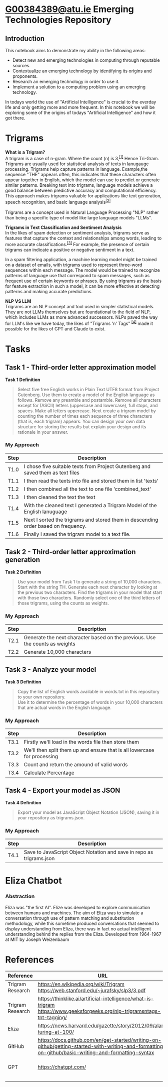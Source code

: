 # G00384389@atu.ie Emerging Technologies Repository

## Introduction
This notebook aims to demonstrate my ability in the following areas:<br>
- Detect new and emerging technologies in computing through reputable sources.<br>
- Contextualize an emerging technology by identifying its origins and proponents.<br>
- Research an emerging technology in order to use it.<br>
- Implement a solution to a computing problem using an emerging technology.<br>

In todays world the use of "Artificial Intelligence" is crucial to the everday life and only getting more and more frequent. In this notebook we will be exploring some of the origins of todays "Artificial Intelligence" and how it got there.

# Trigrams
**What is a Trigram?**<br>
A trigram is a case of n-gram. Where the count (n) is 3,</sup><sup>[[1]](#reference-1)</sup> Hence Tri-Gram. Trigrams are usually used for statistical analysis of texts in lanugauge processing. Trigrams help capture patterns in language. Example,the sequence "THE" appears often, this indicates that these characters often appear together in English, which the model can use to predict or generate similar patterns. Breaking text into trigrams, language models achieve a good balance between predictive accuracy and computational efficiency. This approach makes trigrams valuable for applications like text generation, speech recognition, and basic language analysis<sup>[[2]](#reference-2)</sup><br><br>
Trigrams are a concept used in Natural Language Processing "NLP" rather than being a specific type of model like large language models "LLMs".


**Trigrams in Text Classification and Sentiment Analysis**<br>
In the likes of spam detection or sentiment analysis, trigrams serve as features that capture the context and relationships among words, leading to more accurate classifications.<sup>[[3]](#reference-3)</sup> For example, the presence of certain trigrams can indicate a positive or negative sentiment in a text. 

In a spam filtering application, a machine learning model might be trained on a dataset of emails, with trigrams used to represent three-word sequences within each message. The model would be trained to recognize patterns of language use that correspond to spam messages, such as frequent use of certain keywords or phrases. By using trigrams as the basis for feature extraction in such a model, it can be more effective at detecting patterns and making accurate predictions.

**NLP VS LLM**<br>
Trigrams are an NLP concept and tool used in simpler statistical models. They are not LLMs themselves but are foundational to the field of NLP, which includes LLMs as more advanced successors. NLPs paved the way for LLM's like we have today, the likes of "Trigrams 'n' Tags" <sup>[[4]](#reference-4)</sup> made it possible for the likes of GPT and Claude to exist.


# Tasks
## Task 1 - Third-order letter approximation model
**Task 1 Definition**<br>
>Select five free English works in Plain Text UTF8 format from Project Gutenberg. Use them to create a model of the English language as follows. Remove any preamble and postamble. Remove all characters except for (ASCII) letters (uppercase and lowercase), full stops, and spaces. Make all letters uppercase.
>Next create a trigram model by counting the number of times each sequence of three characters (that is, each trigram) appears. You can design your own data structure for storing the results but explain your design and its rationale in your answer.

### My Approach
| Step     | Description     |
|--------------|--------------|
| T1.0 | I chose five suitable texts from Project Gutenberg and saved them as text files |
| T1.1 | I then read the texts into file and stored them in list 'texts' |
| T1.2 | I then combined all the text to one file 'combined_text'  |
| T1.3 | I then cleaned the text the text       
| T1.4 | With the cleaned text I generated a Trigram Model of the English lanuguage  |
| T1.5 | Next I sorted the trigrams and stored them in descending order based on frequency.   |
| T1.6 | Finally I saved the trigram model to a text file.  |


## Task 2 - Third-order letter approximation generation
**Task 2 Definition**<br>
>Use your model from Task 1 to generate a string of 10,000 characters. Start with the string TH.
>Generate each next character by looking at the previous two characters.
>Find the trigrams in your model that start with those two characters.
>Randomly select one of the third letters of those trigrams, using the counts as weights.

### My Approach
| Step     | Description     |
|--------------|--------------|
| T2.1 | Generate the next character based on the previous. Use the counts as weights |
| T2.2 | Generate 10,000 characters |


## Task 3 - Analyze your model
**Task 3 Definition**<br>
>Copy the list of English words available in words.txt in this repository to your own repository. <br>
>Use it to determine the percentage of words in your 10,000 characters that are actual words in the English language.

### My Approach
| Step     | Description     |
|--------------|--------------|
| T3.1 | Firstly we'll load in the words file then store them   |
| T3.2 | We'll then split them up and ensure that is all lowercase for processing |
| T3.3 | Count and return the amound of valid words |
| T3.4 | Calculate Percentage |   



## Task 4 - Export your model as JSON
**Task 4 Definition**<br>
>Export your model as JavaScript Object Notation (JSON), saving it in your repository as trigrams.json.

### My Approach
| Step     | Description     |
|--------------|--------------|
| T4.1 | Save to  JavaScript Object Notation and save in repo as trigrams.json   |



# Eliza Chatbot
### Abstraction
Eliza was "the first AI". Elize was developed to explore communication between humans and machines. The aim of Eliza was to simulate a conversation through use of pattern matching and substitution methodology, while this sometime produced conversations that seemed to display understanding from Eliza, there was in fact no actual intelligent understanding behind the replies from the Eliza. Developed from 1964-1967 at MIT by Joseph Weizenbaum 


# References
| Reference     | URL     | Usage | 
|--------------|-------|-------|
| Trigram Research | https://en.wikipedia.org/wiki/Trigram <br> https://web.stanford.edu/~jurafsky/slp3/3.pdf |[<a id="reference-1">1</a>]<br> [<a id="reference-2">2</a>]|
| Trigram Research |https://thinklike.ai/artificial-intelligence/what-is-trigram <br> https://www.geeksforgeeks.org/nlp-trigramsntags-tnt-tagging/ |[<a id="reference-3">3</a>]<br> [<a id="reference-4">4</a>]|
| Eliza | https://news.harvard.edu/gazette/story/2012/09/alan-turing-at-100/ ||
| GitHub | https://docs.github.com/en/get-started/writing-on-github/getting-started-with-writing-and-formatting-on-github/basic-writing-and-formatting-syntax ||
| GPT | https://chatgpt.com/  | Help with understading concepts |
|   |   |
|   |   |

